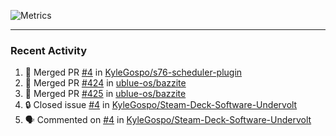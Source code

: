 ![Metrics](https://metrics.lecoq.io/KyleGospo?template=classic&base=header%2C%20activity%2C%20community%2C%20repositories%2C%20metadata&base.indepth=false&base.hireable=false&base.skip=false&config.timezone=America%2FLos_Angeles)

---
### Recent Activity
<!--START_SECTION:activity-->
1. 🎉 Merged PR [#4](https://github.com/KyleGospo/s76-scheduler-plugin/pull/4) in [KyleGospo/s76-scheduler-plugin](https://github.com/KyleGospo/s76-scheduler-plugin)
2. 🎉 Merged PR [#424](https://github.com/ublue-os/bazzite/pull/424) in [ublue-os/bazzite](https://github.com/ublue-os/bazzite)
3. 🎉 Merged PR [#425](https://github.com/ublue-os/bazzite/pull/425) in [ublue-os/bazzite](https://github.com/ublue-os/bazzite)
4. 🔒 Closed issue [#4](https://github.com/KyleGospo/Steam-Deck-Software-Undervolt/issues/4) in [KyleGospo/Steam-Deck-Software-Undervolt](https://github.com/KyleGospo/Steam-Deck-Software-Undervolt)
5. 🗣 Commented on [#4](https://github.com/KyleGospo/Steam-Deck-Software-Undervolt/issues/4#issuecomment-1761839821) in [KyleGospo/Steam-Deck-Software-Undervolt](https://github.com/KyleGospo/Steam-Deck-Software-Undervolt)
<!--END_SECTION:activity-->
